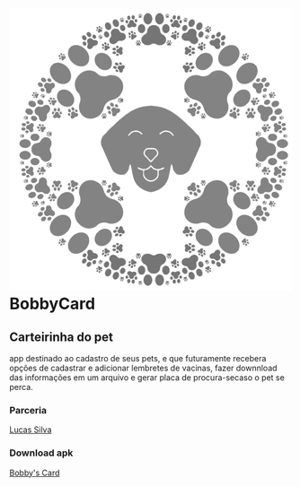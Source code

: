 # ![Logo](https://github.com/CarlosHMoraesLenz/BobbyCard/blob/master/app/src/main/res/drawable/logo.png?w=30)BobbyCard
## Carteirinha do pet
app destinado ao cadastro de seus pets, e que futuramente recebera opções de cadastrar e adicionar lembretes de vacinas, fazer downnload das informações em um arquivo e gerar placa de procura-secaso o pet se perca.

### Parceria
[Lucas Silva](https://github.com/lucas-matheus-almeida-97)

### Download apk
[Bobby's Card](https://github.com/CarlosHMoraesLenz/BobbyCard/raw/master/app/release/app-release.apk)
